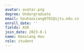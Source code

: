 ```yaml
---
avatar: avatar.png
degree: Undergraduate
email: houhaoxiang0701@sjtu.edu.cn
enroll_date: ''
fields: ASR
join_date: 2023-8-1
name: Haoxiang Hou
role: student
---
```

